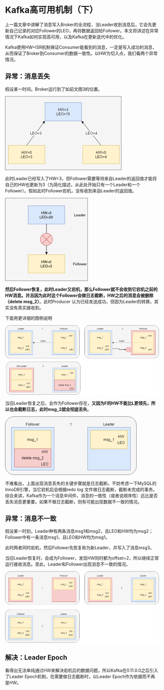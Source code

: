 # Kafka高可用机制（下）
上一篇文章中讲解了消息写入Broker的全流程，当Leader收到消息后，它会先更新自己记录的对应Follower的LEO，再将数据返回给Follower。本文将讲述在异常情况下Kafka如何实现高可用，以及Kafka在更新迭代中的优化。

Kafka使用HW+ISR机制保证Consumer能看到的消息，一定是写入成功的消息，从而保证了Broker到Consumer的数据一致性。以HW为切入点，我们看两个异常情况。

## 异常：消息丢失

假设某一时间。Broker运行到了如前文图3的位置。

![](../../img/KAFKA-FLOW03.png)

此时Leader已经写入了HW=3，但Follower需要等待来自Leader的返回值才能将自己的HW也更新为3（为简化描述，从此处开始只有一个Leader和一个Follower）。假如此时Follower宕机，没有收到来自Leader的返回值。

![](../../img/Kafka-HA-error01.png)

**然后Follower恢复，此时Leader又宕机，那么Follower就不会收到它宕机之前的HW消息。并且因为此时这个Follower会做日志截断，HW之后的消息会被删除（delete msg_2）**。此时Producer 认为已经发送成功，但因为Leader的转换，其实没有真实接收到。

下面用更详细的图例说明

![](../../img/Kafka-HA-error02.png)

当旧Leader恢复之后，会作为Follower存在，**又因为F的HW不能比L更领先，所以也会截断日志，此时msg_2就会彻底丢失**。

![](../../img/Kafka-HA-error03.png)

不难看出，上面出现消息丢失的关键步骤就是日志截断。不妨考虑一下MySQL的InnoDB引擎，当它宕机后会根据redo log 文件做日志截断，截断未完成的事务。综合来讲，Kafka作为一个消息中间件，消息的一致性（或者说顺序性）远比是否丢失消息更重要。如果不做日志截断，则有可能出现数据不一致的情况。

## 异常：消息不一致

假设某一时刻，Leader种有两条消息msg1和msg2，且LEO和HW均为msg2；Follower中有一条消息msg1，且LEO和HW均为msg1。

此时两者同时宕机，然后Follower先恢复称为新Leader，并写入了消息msg3。

当旧Leader恢复时，会成为Follower，发现HW同时都为offset=2，所以继续正常运行接收消息。至此，Leader和Follower出现消息不一致的情况。

![](../../img/Kafka-HA-error04.png)

## 解决：Leader Epoch

看得出无法单纯通过HW来解决宕机后的数据问题，所以Kafka在0.11.0.0之后引入了Leader Epoch机制，在需要做日志截断时，以Leader Epoch作为依据而不再是HW。


